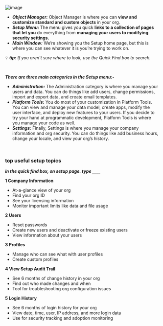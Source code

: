 
![image](https://user-images.githubusercontent.com/63545175/188326046-b9d206a6-0c08-47f1-b3de-8a82377a1cab.png)

- ***Object Manager:*** Object Manager is where you can **view and customize standard and custom objects** in your org.
- ***Setup Menu:*** The menu gives you quick **links to a collection of pages that let you** do everything from **managing your users to modifying security settings.**
- ***Main Window:*** We’re showing you the Setup home page, but this is where you can see whatever it is you’re trying to work on.

💡 ***tip:** If you aren’t sure where to look, use the Quick Find box to search.*

<br/>

***There are three main categories in the Setup menu:-***
  - ***Administration:*** The Administration category is where you manage your users and data. You can do things like add users, change permissions, import and export data, and create email templates.
  - ***Platform Tools:*** You do most of your customization in Platform Tools. You can view and manage your data model, create apps, modify the user interface, and deploy new features to your users. If you decide to try your hand at programmatic development, Platform Tools is where you manage your code as well.
  - ***Settings:*** Finally, Settings is where you manage your company information and org security. You can do things like add business hours, change your locale, and view your org’s history.

<br/>

### top useful setup topics
***in the quick find box, on setup page. type ____*** 

**1	Company Information**	
  - At-a-glance view of your org
  - Find your org ID
  - See your licensing information
  - Monitor important limits like data and file usage

**2	Users**	
  - Reset passwords
  - Create new users and deactivate or freeze existing users
  - View information about your users

**3	Profiles**	
  - Manage who can see what with user profiles
  - Create custom profiles

**4	View Setup Audit Trail**	
  - See 6 months of change history in your org
  - Find out who made changes and when
  - Tool for troubleshooting org configuration issues

**5	Login History**	
  - See 6 months of login history for your org
  - View date, time, user, IP address, and more login data
  - Use for security tracking and adoption monitoring


